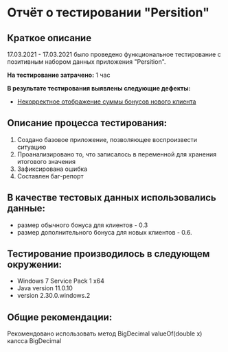 # Отчёт о тестировании "Persition"

## Краткое описание

17.03.2021 - 17.03.2021 было проведено функциональное тестирование с позитивным набором данных приложения "Persition".

**На тестирование затрачено:** 1 час

**В результате тестирования выявлены следующие дефекты:**
* [Некорректное отображение суммы бонусов нового клиента](https://github.com/Alex-stagemaster/1.2.2_Precision/issues/1)

## Описание процесса тестирования:
1) Создано базовое приложение, позволяющее воспроизвести ситуацию
2) Проанализировано то, что записалось в переменной для хранения итогового значения
3) Зафиксирована ошибка
4) Составлен баг-репорт

## В качестве тестовых данных использовались данные:
* размер обычного бонуса для клиентов - 0.3
* размер дополнительного бонуса для новых клиентов - 0.6.


## Тестирование производилось в следующем окружении:

* Windows 7 Service Pack 1 x64
* Java version 11.0.10
* version 2.30.0.windows.2


## Общие рекомендации:
Рекомендовано использовать метод BigDecimal valueOf(double x) калсса BigDecimal
